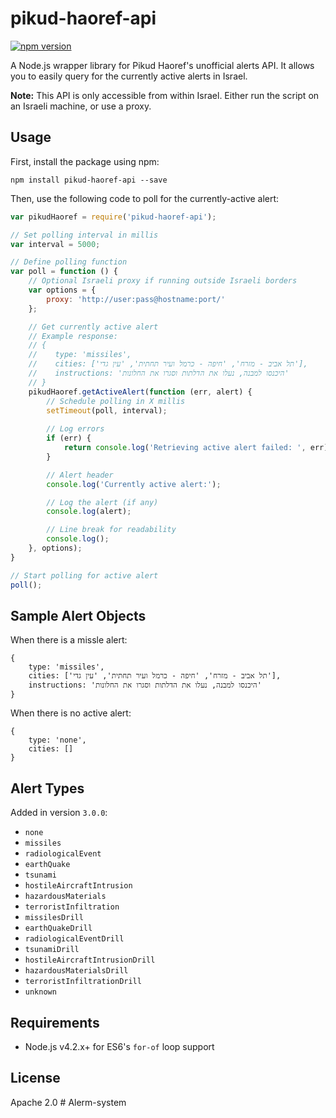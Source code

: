 pikud-haoref-api
===================
[![npm version](https://badge.fury.io/js/pikud-haoref-api.svg)](https://www.npmjs.com/package/pikud-haoref-api)

A Node.js wrapper library for Pikud Haoref's unofficial alerts API. It allows you to easily query for the currently active alerts in Israel.

**Note:** This API is only accessible from within Israel. Either run the script on an Israeli machine, or use a proxy.

Usage
---

First, install the package using npm:
```shell
npm install pikud-haoref-api --save
```

Then, use the following code to poll for the currently-active alert:

```js
var pikudHaoref = require('pikud-haoref-api');

// Set polling interval in millis
var interval = 5000;

// Define polling function
var poll = function () {
    // Optional Israeli proxy if running outside Israeli borders
    var options = {
        proxy: 'http://user:pass@hostname:port/'
    };

    // Get currently active alert
    // Example response:
    // { 
    //    type: 'missiles', 
    //    cities: ['תל אביב - מזרח', 'חיפה - כרמל ועיר תחתית', 'עין גדי'],
    //    instructions: 'היכנסו למבנה, נעלו את הדלתות וסגרו את החלונות'
    // }
    pikudHaoref.getActiveAlert(function (err, alert) {
        // Schedule polling in X millis
        setTimeout(poll, interval);
        
        // Log errors
        if (err) {
            return console.log('Retrieving active alert failed: ', err);
        }

        // Alert header
        console.log('Currently active alert:');

        // Log the alert (if any)
        console.log(alert);

        // Line break for readability
        console.log();
    }, options);
}

// Start polling for active alert
poll();
```

Sample Alert Objects
---
When there is a missle alert:
```
{ 
    type: 'missiles', 
    cities: ['תל אביב - מזרח', 'חיפה - כרמל ועיר תחתית', 'עין גדי'],
    instructions: 'היכנסו למבנה, נעלו את הדלתות וסגרו את החלונות'
}
```
When there is no active alert:
```
{ 
    type: 'none', 
    cities: [] 
}
```

Alert Types
---

Added in version `3.0.0`:

* `none`
* `missiles`
* `radiologicalEvent`
* `earthQuake`
* `tsunami`
* `hostileAircraftIntrusion`
* `hazardousMaterials`
* `terroristInfiltration`
* `missilesDrill`
* `earthQuakeDrill`
* `radiologicalEventDrill`
* `tsunamiDrill`
* `hostileAircraftIntrusionDrill`
* `hazardousMaterialsDrill`
* `terroristInfiltrationDrill`
* `unknown`

Requirements
---
* Node.js v4.2.x+ for ES6's `for-of` loop support

License
---
Apache 2.0
#   A l e r m - s y s t e m  
 